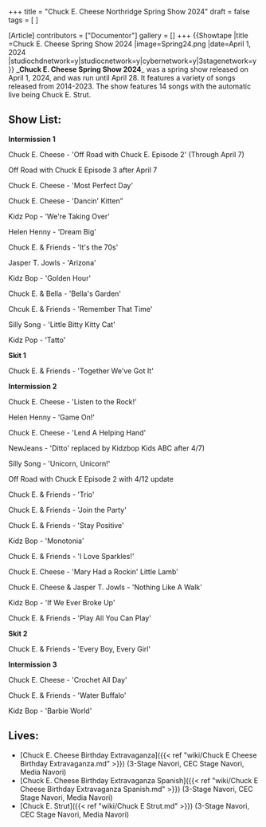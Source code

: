 +++
title = "Chuck E. Cheese Northridge Spring Show 2024"
draft = false
tags = [ ]

[Article]
contributors = ["Documentor"]
gallery = []
+++
{{Showtape
|title =Chuck E. Cheese Spring Show 2024
|image=Spring24.png
|date=April 1, 2024
|studiochdnetwork=y|studiocnetwork=y|cybernetwork=y|3stagenetwork=y}}
**_Chuck E. Cheese Spring Show 2024**_ was a spring show released on April 1, 2024, and was run until April 28. It features a variety of songs released from 2014-2023. The show features 14 songs with the automatic live being Chuck E. Strut.

## Show List: ##
**Intermission 1**

Chuck E. Cheese - 'Off Road with Chuck E. Episode 2' (Through April 7)

Off Road with Chuck E Episode 3 after April 7

Chuck E. Cheese - 'Most Perfect Day'

Chuck E. Cheese - 'Dancin' Kitten”

Kidz Pop - 'We're Taking Over'

Helen Henny - 'Dream Big'

Chuck E. & Friends - 'It's the 70s'

Jasper T. Jowls - 'Arizona'

Kidz Bop - 'Golden Hour'

Chuck E. & Bella - 'Bella's Garden'

Chcuk E. & Friends - 'Remember That Time'

Silly Song - 'Little Bitty Kitty Cat'

Kidz Pop - 'Tatto'

**Skit 1**

Chuck E. & Friends - 'Together We've Got It'

**Intermission 2**

Chuck E. Cheese - 'Listen to the Rock!'

Helen Henny - 'Game On!'

Chuck E. Cheese - 'Lend A Helping Hand'

NewJeans - 'Ditto' replaced by Kidzbop Kids ABC after 4/7)

Silly Song - 'Unicorn, Unicorn!'

Off Road with Chuck E Episode 2 with 4/12 update

Chuck E. & Friends - 'Trio'

Chuck E. & Friends - 'Join the Party'

Chuck E. & Friends - 'Stay Positive'

Kidz Bop - 'Monotonia'

Chuck E. & Friends - 'I Love Sparkles!'

Chuck E. Cheese - 'Mary Had a Rockin' Little Lamb'

Chuck E. Cheese & Jasper T. Jowls - 'Nothing Like A Walk'

Kidz Bop - 'If We Ever Broke Up'

Chuck E. & Friends - 'Play All You Can Play'

**Skit 2**

Chuck E. & Friends - 'Every Boy, Every Girl'

**Intermission 3**

Chuck E. Cheese - 'Crochet All Day'

Chuck E. & Friends - 'Water Buffalo'

Kidz Bop - 'Barbie World'

## Lives: ##

* [Chuck E. Cheese Birthday Extravaganza]({{< ref "wiki/Chuck E Cheese Birthday Extravaganza.md" >}}) (3-Stage Navori, CEC Stage Navori, Media Navori)
* [Chuck E. Cheese Birthday Extravaganza Spanish]({{< ref "wiki/Chuck E Cheese Birthday Extravaganza Spanish.md" >}}) (3-Stage Navori, CEC Stage Navori, Media Navori)
* [Chuck E. Strut]({{< ref "wiki/Chuck E Strut.md" >}}) (3-Stage Navori, CEC Stage Navori, Media Navori)
